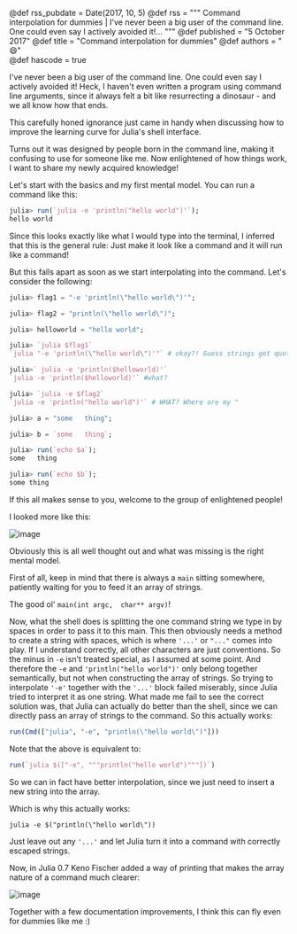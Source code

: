 @def rss_pubdate = Date(2017, 10, 5)
@def rss = """ Command interpolation for dummies | I've never been a big user of the command line. One could even say I actively avoided it!... """
@def published = "5 October 2017"
@def title = "Command interpolation for dummies"
@def authors = " 😄"  
@def hascode = true


I've never been a big user of the command line. One could even say I actively avoided it!
Heck, I haven't even written a program using command line arguments, since it always felt a bit like resurrecting a dinosaur - and we all know how that ends.

This carefully honed ignorance just came in handy when discussing how to improve the learning curve for Julia's shell interface.

Turns out it was designed by people born in the command line, making it confusing to use for someone like me.
Now enlightened of how things work, I want to share my newly acquired knowledge!

Let's start with the basics and my first mental model.
You can run a command like this:

```julia
julia> run(`julia -e 'println("hello world")'`);
hello world
```

Since this looks exactly like what I would type into the terminal, I inferred that this is the general rule:
Just make it look like a command and it will run like a command!

But this falls apart as soon as we start interpolating into the command.
Let's consider the following:

```julia
julia> flag1 = "-e 'println(\"hello world\")'";

julia> flag2 = "println(\"hello world\")";

julia> helloworld = "hello world";

julia> `julia $flag1`
`julia "-e 'println(\"hello world\")'"` # okay?! Guess strings get quotes

julia>` julia -e 'println($helloworld)'`
`julia -e 'println($helloworld)'` #what?

julia> `julia -e $flag2`
`julia -e 'println("hello world")'` # WHAT? Where are my "

julia> a = "some   thing";

julia> b = `some   thing`;

julia> run(`echo $a`);
some   thing

julia> run(`echo $b`);
some thing
```

If this all makes sense to you, welcome to the group of enlightened people!

I looked more like this:

![image](https://cloud.githubusercontent.com/assets/1010467/25554703/66a7ee96-2cd4-11e7-816b-496fcef9837e.png)

Obviously this is all well thought out and what was missing is the right mental model.

First of all, keep in mind that there is always a `main` sitting somewhere, patiently waiting for you to feed it an array of strings.

The good ol' `main(int argc,  char** argv)`!

Now, what the shell does is splitting the one command string we type in by spaces in order to pass it to this main.
This then obviously needs a method to create a string with spaces, which is where `'...'` or `"..."` comes into play.
If I understand correctly, all other characters are just conventions.
So the minus in `-e` isn't treated special, as I assumed at some point.
And therefore the `-e` and `'println("hello world")'` only belong together semantically, but not when constructing the array of strings.
So trying to interpolate `'-e'` together with the `'...'` block failed miserably, since Julia tried to interpret it as one string.
What made me fail to see the correct solution was, that Julia can actually do better than the shell,
since we can directly pass an array of strings to the command.
So this actually works:

```Julia
run(Cmd(["julia", "-e", "println(\"hello world\")"]))
```

Note that the above is equivalent to:

```Julia
run(`julia $(["-e", """println("hello world")"""])`)
```
So we can in fact have better interpolation, since we just need to insert a new string into the array.

Which is why this actually works:

`julia -e $("println(\"hello world\"))`

Just leave out any `'...'` and let Julia turn it into a command with correctly escaped strings.

Now, in Julia 0.7 Keno Fischer added a way of printing that makes the array nature of a command much clearer:

![image](https://cloud.githubusercontent.com/assets/1010467/25554611/afa146c2-2cd1-11e7-93ac-cfc851b67133.png)

Together with a few documentation improvements, I think this can fly even for dummies like me :)
